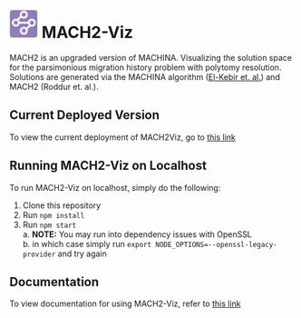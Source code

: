 # <img src="public/favicon.ico" height="50"></img> MACH2-Viz

MACH2 is an upgraded version of MACHINA. Visualizing the solution space for the parsimonious migration history problem with polytomy resolution. Solutions are generated via the MACHINA algorithm ([El-Kebir et. al.](https://www.nature.com/articles/s41588-018-0106-z)) and MACH2 (Roddur et. al.).

## Current Deployed Version

To view the current deployment of MACH2Viz, go to [this link](https://elkebir-group.github.io/mach2-viz/#/)

## Running MACH2-Viz on Localhost

To run MACH2-Viz on localhost, simply do the following:  

1. Clone this repository
2. Run `npm install`
3. Run `npm start`  
  a. **NOTE:** You may run into dependency issues with OpenSSL  
  b. in which case simply run `export NODE_OPTIONS=--openssl-legacy-provider` and try again

## Documentation

To view documentation for using MACH2-Viz, refer to [this link](docs/documentation.md)
